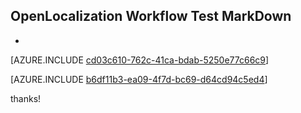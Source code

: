 ## OpenLocalization Workflow Test MarkDown
* 

[AZURE.INCLUDE [cd03c610-762c-41ca-bdab-5250e77c66c9](calleeMd1.md)]



[AZURE.INCLUDE [b6df11b3-ea09-4f7d-bc69-d64cd94c5ed4](calleeMd2.md)]

 
thanks!